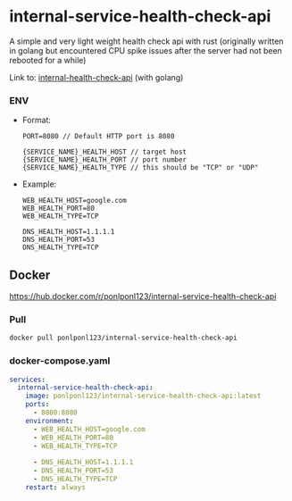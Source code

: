 # internal-service-health-check-api
A simple and very light weight health check api with rust (originally written in golang but encountered CPU spike issues after the server had not been rebooted for a while)

Link to: [internal-health-check-api](https://github.com/Ponlponl123-Labs/internal-health-check-api) (with golang)

### ENV

- Format:
    ```env
    PORT=8080 // Default HTTP port is 8080
    
    {SERVICE_NAME}_HEALTH_HOST // target host
    {SERVICE_NAME}_HEALTH_PORT // port number
    {SERVICE_NAME}_HEALTH_TYPE // this should be "TCP" or "UDP"
    ```

- Example:

    ```env
    WEB_HEALTH_HOST=google.com
    WEB_HEALTH_PORT=80
    WEB_HEALTH_TYPE=TCP

    DNS_HEALTH_HOST=1.1.1.1
    DNS_HEALTH_PORT=53
    DNS_HEALTH_TYPE=TCP
    ```

## Docker

https://hub.docker.com/r/ponlponl123/internal-service-health-check-api

### Pull

```bash
docker pull ponlponl123/internal-service-health-check-api
```

### docker-compose.yaml

```yaml
services:
  internal-service-health-check-api:
    image: ponlponl123/internal-service-health-check-api:latest
    ports:
      - 8080:8080
    environment:
      - WEB_HEALTH_HOST=google.com
      - WEB_HEALTH_PORT=80
      - WEB_HEALTH_TYPE=TCP
      
      - DNS_HEALTH_HOST=1.1.1.1
      - DNS_HEALTH_PORT=53
      - DNS_HEALTH_TYPE=TCP
    restart: always
```
